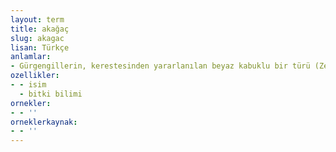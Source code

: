 ```yaml
---
layout: term
title: akağaç
slug: akagac
lisan: Türkçe
anlamlar:
- Gürgengillerin, kerestesinden yararlanılan beyaz kabuklu bir türü (Zelkova carpinifolia)
ozellikler:
- - isim
  - bitki bilimi
ornekler:
- - ''
orneklerkaynak:
- - ''
---
```

